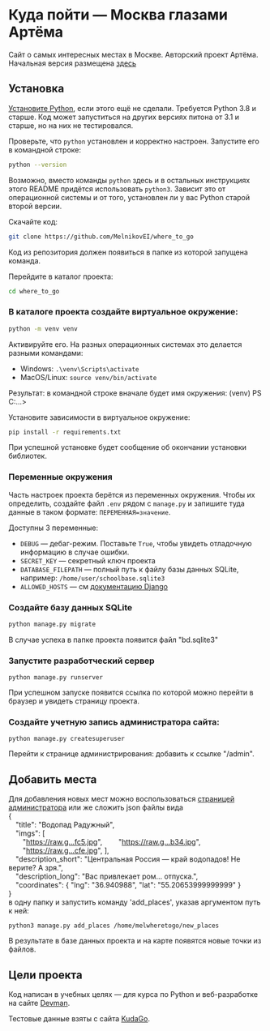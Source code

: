 # Куда пойти — Москва глазами Артёма

Сайт о самых интересных местах в Москве. Авторский проект Артёма.
Начальная версия размещена [здесь](http://melwheretogo.pythonanywhere.com/)

## Установка
[Установите Python](https://www.python.org/), если этого ещё не сделали. Требуется Python 3.8 и старше. Код может запуститься на других версиях питона от 3.1 и старше, но на них не тестировался.

Проверьте, что `python` установлен и корректно настроен. Запустите его в командной строке:
```sh
python --version
```
Возможно, вместо команды `python` здесь и в остальных инструкциях этого README придётся использовать `python3`. Зависит это от операционной системы и от того, установлен ли у вас Python старой второй версии.

Скачайте код:
```sh
git clone https://github.com/MelnikovEI/where_to_go
```
Код из репозитория должен появиться в папке из которой запущена команда.

Перейдите в каталог проекта:
```sh
cd where_to_go
```

### В каталоге проекта создайте виртуальное окружение:
```sh
python -m venv venv
```

Активируйте его. На разных операционных системах это делается разными командами:

- Windows: `.\venv\Scripts\activate`
- MacOS/Linux: `source venv/bin/activate`

Результат: в командной строке вначале будет имя окружения: (venv) PS С:\...>
 
Установите зависимости в виртуальное окружение:
```sh
pip install -r requirements.txt
```
При успешной установке будет сообщение об окончании установки библиотек.

### Переменные окружения

Часть настроек проекта берётся из переменных окружения. Чтобы их определить, создайте файл `.env` рядом с `manage.py` и запишите туда данные в таком формате: `ПЕРЕМЕННАЯ=значение`.

Доступны 3 переменные:
- `DEBUG` — дебаг-режим. Поставьте `True`, чтобы увидеть отладочную информацию в случае ошибки.
- `SECRET_KEY` — секретный ключ проекта
- `DATABASE_FILEPATH` — полный путь к файлу базы данных SQLite, например: `/home/user/schoolbase.sqlite3`
- `ALLOWED_HOSTS` — см [документацию Django](https://docs.djangoproject.com/en/4.2/ref/settings/#allowed-hosts)

### Создайте базу данных SQLite

```sh
python manage.py migrate
```
В случае успеха в папке проекта появится файл "bd.sqlite3"
### Запустите разработческий сервер
```
python manage.py runserver
```
При успешном запуске появится ссылка по которой можно перейти в браузер и увидеть страницу проекта.
### Создайте учетную запись администратора сайта:
```
python manage.py createsuperuser
```
Перейти к странице администрирования: добавить к ссылке "/admin".
## Добавить места
Для добавления новых мест можно воспользоваться [страницей администратора](https://melwheretogo.pythonanywhere.com/admin/)
или же сложить json файлы вида\
{\
&emsp;"title": "Водопад Радужный",\
&emsp;"imgs": [\
&emsp;&emsp;"https://raw.g...fc5.jpg",
&emsp;&emsp;"https://raw.g...b34.jpg",
&emsp;&emsp;"https://raw.g...cfe.jpg",
    ],\
&emsp;"description_short": "Центральная Россия — край водопадов! Не верите? А зря.",\
&emsp;"description_long": "Вас привлекает ром... отпуска.",\
&emsp;"coordinates": {
        "lng": "36.940988",
        "lat": "55.20653999999999"
    }\
}\
в одну папку и запустить команду 'add_places', указав аргументом путь к ней:
```
python3 manage.py add_places /home/melwheretogo/new_places
```
В результате в базе данных проекта и на карте появятся новые точки из файлов.
## Цели проекта

Код написан в учебных целях — для курса по Python и веб-разработке на сайте [Devman](https://dvmn.org).

Тестовые данные взяты с сайта [KudaGo](https://kudago.com).
